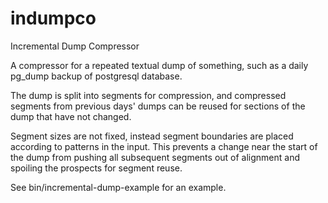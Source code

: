 # indumpco
Incremental Dump Compressor

A compressor for a repeated textual dump of something, such as a
daily pg\_dump backup of postgresql database.

The dump is split into segments for compression, and compressed
segments from previous days' dumps can be reused for sections of
the dump that have not changed.

Segment sizes are not fixed, instead segment boundaries are
placed according to patterns in the input.  This prevents a change
near the start of the dump from pushing all subsequent segments
out of alignment and spoiling the prospects for segment reuse.

See bin/incremental-dump-example for an example.
